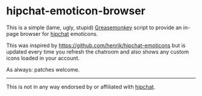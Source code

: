 # hipchat-emoticon-browser

This is a simple (lame, ugly, stupid) [Greasemonkey](http://www.greasespot.net/) script
to provide an in-page browser for [hipchat](https://www.hipchat.com/) emoticons.

This was inspired by https://github.com/henrik/hipchat-emoticons
but is updated every time you refresh the chatroom
and also shows any custom icons loaded in your account.

As always: patches welcome.

---

This is not in any way endorsed by or affiliated with [hipchat](hipchat.com).
